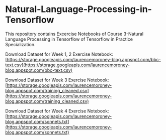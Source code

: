 # Natural-Language-Processing-in-Tensorflow

This repository contains Excercise Notebooks of Course 3-Natural Language Processing in Tensorflow of Tensorflow in Practice Specialization.

Download Dataset for Week 1, 2 Exercise Notebook:
[https://storage.googleapis.com/laurencemoroney-blog.appspot.com/bbc-text.csv](https://storage.googleapis.com/laurencemoroney-blog.appspot.com/bbc-text.csv)

Download Dataset for Week 3 Exercise Notebook:
[https://storage.googleapis.com/laurencemoroney-blog.appspot.com/training_cleaned.csv](https://storage.googleapis.com/laurencemoroney-blog.appspot.com/training_cleaned.csv)

Download Dataset for Week 4 Exercise Notebook:
[https://storage.googleapis.com/laurencemoroney-blog.appspot.com/sonnets.txt](https://storage.googleapis.com/laurencemoroney-blog.appspot.com/sonnets.txt)
